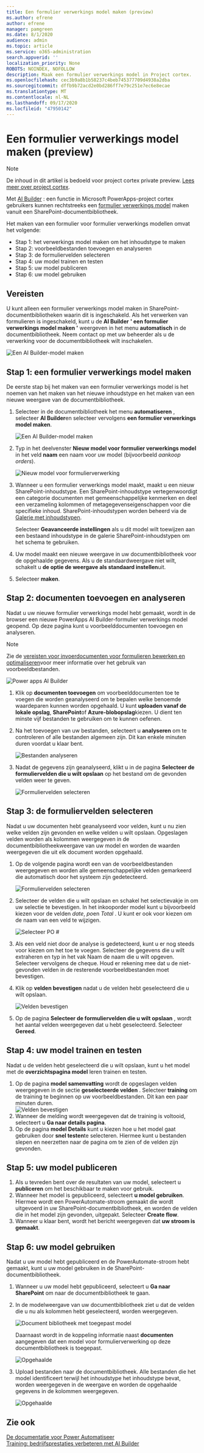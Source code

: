 ```yaml
---
title: Een formulier verwerkings model maken (preview)
ms.author: efrene
author: efrene
manager: pamgreen
ms.date: 8/1/2020
audience: admin
ms.topic: article
ms.service: o365-administration
search.appverid: ''
localization_priority: None
ROBOTS: NOINDEX, NOFOLLOW
description: Maak een formulier verwerkings model in Project cortex.
ms.openlocfilehash: cec3b9a8b1b58237c4beb745377709d4938a2dba
ms.sourcegitcommit: dffb9b72acd2e0bd286ff7e79c251e7ec6e8ecae
ms.translationtype: MT
ms.contentlocale: nl-NL
ms.lasthandoff: 09/17/2020
ms.locfileid: "47950142"
---
```

# <a name="create-a-form-processing-model-preview"></a>Een formulier verwerkings model maken (preview)

> [!Note] 
> De inhoud in dit artikel is bedoeld voor project cortex private preview. [Lees meer over project cortex](https://aka.ms/projectcortex).

Met [AI Builder](https://docs.microsoft.com/ai-builder/overview) : een functie in Microsoft PowerApps-project cortex gebruikers kunnen rechtstreeks een [formulier verwerkings model](form-processing-overview.md) maken vanuit een SharePoint-documentbibliotheek. 

Het maken van een formulier voor formulier verwerkings modellen omvat het volgende:
 - Stap 1: het verwerkings model maken om het inhoudstype te maken
 - Stap 2: voorbeeldbestanden toevoegen en analyseren
 - Stap 3: de formuliervelden selecteren
 - Stap 4: uw model trainen en testen
 - Stap 5: uw model publiceren
 - Stap 6: uw model gebruiken


## <a name="requirements"></a>Vereisten

U kunt alleen een formulier verwerkings model maken in SharePoint-documentbibliotheken waarin dit is ingeschakeld. Als het verwerken van formulieren is ingeschakeld, kunt u de **AI Builder** **' een formulier verwerkings model maken '** weergeven in het menu **automatisch** in de documentbibliotheek.  Neem contact op met uw beheerder als u de verwerking voor de documentbibliotheek wilt inschakelen.

 ![Een AI Builder-model maken](../media/content-understanding/create-ai-builder-model.png)</br>


## <a name="step-1-create-a-form-processing-model"></a>Stap 1: een formulier verwerkings model maken

De eerste stap bij het maken van een formulier verwerkings model is het noemen van het maken van het nieuwe inhoudstype en het maken van een nieuwe weergave van de documentbibliotheek.

1. Selecteer in de documentbibliotheek het menu **automatiseren** , selecteer **AI Builder**en selecteer vervolgens **een formulier verwerkings model maken**.

    ![Een AI Builder-model maken](../media/content-understanding/create-ai-builder-model.png)</br>
2. Typ in het deelvenster **Nieuw model voor formulier verwerkings model** in het veld  **naam** een naam voor uw model (bijvoorbeeld *aankoop orders*).

    ![Nieuw model voor formulierverwerking](../media/content-understanding/new-form-model.png)</br> 

3. Wanneer u een formulier verwerkings model maakt, maakt u een nieuw SharePoint-inhoudstype. Een SharePoint-inhoudstype vertegenwoordigt een categorie documenten met gemeenschappelijke kenmerken en deel een verzameling kolommen of metagegevenseigenschappen voor die specifieke inhoud. SharePoint-inhoudstypen worden beheerd via de [Galerie met inhoudstypen]().

    Selecteer **Geavanceerde instellingen** als u dit model wilt toewijzen aan een bestaand inhoudstype in de galerie SharePoint-inhoudstypen om het schema te gebruiken. 

4. Uw model maakt een nieuwe weergave in uw documentbibliotheek voor de opgehaalde gegevens. Als u de standaardweergave niet wilt, schakelt u **de optie de weergave als standaard instellen**uit.
5. Selecteer **maken**.


## <a name="step-2-add-and-analyze-documents"></a>Stap 2: documenten toevoegen en analyseren

Nadat u uw nieuwe formulier verwerkings model hebt gemaakt, wordt in de browser een nieuwe PowerApps AI Builder-formulier verwerkings model geopend. Op deze pagina kunt u voorbeelddocumenten toevoegen en analyseren. </br>

> [!Note]
> Zie de [vereisten voor invoerdocumenten voor formulieren bewerken en optimaliseren](https://docs.microsoft.com/ai-builder/form-processing-model-requirements)voor meer informatie over het gebruik van voorbeeldbestanden. 

   ![Power apps AI Builder](../media/content-understanding/powerapps.png)</br> 
 

1. Klik op **documenten toevoegen** om voorbeelddocumenten toe te voegen die worden geanalyseerd om te bepalen welke benoemde waardeparen kunnen worden opgehaald. U kunt **uploaden vanaf de lokale opslag**, **SharePoint**of **Azure-blobopslag**kiezen. U dient ten minste vijf bestanden te gebruiken om te kunnen oefenen.
2. Na het toevoegen van uw bestanden, selecteert u **analyseren** om te controleren of alle bestanden algemeen zijn. Dit kan enkele minuten duren voordat u klaar bent.</br> 
 
    ![Bestanden analyseren](../media/content-understanding/analyze.png)</br> 

3. Nadat de gegevens zijn geanalyseerd, klikt u in de pagina **Selecteer de formuliervelden die u wilt opslaan** op het bestand om de gevonden velden weer te geven.</br>

    ![Formuliervelden selecteren](../media/content-understanding/select-form-fields.png)</br> 

## <a name="step-3-select-your-form-fields"></a>Stap 3: de formuliervelden selecteren

Nadat u uw documenten hebt geanalyseerd voor velden, kunt u nu zien welke velden zijn gevonden en welke velden u wilt opslaan. Opgeslagen velden worden als kolommen weergegeven in de documentbibliotheekweergave van uw model en worden de waarden weergegeven die uit elk document worden opgehaald.

1. Op de volgende pagina wordt een van de voorbeeldbestanden weergegeven en worden alle gemeenschappelijke velden gemarkeerd die automatisch door het systeem zijn gedetecteerd. </br>

    ![Formuliervelden selecteren](../media/content-understanding/select-fields-page.png)</br> 

2. Selecteer de velden die u wilt opslaan en schakel het selectievakje in om uw selectie te bevestigen. In het inkooporder model kunt u bijvoorbeeld kiezen voor de velden *date*, *po*en *Total* .  U kunt er ook voor kiezen om de naam van een veld te wijzigen. </br>

    ![Selecteer PO #](../media/content-understanding/po.png)</br> 

3. Als een veld niet door de analyse is gedetecteerd, kunt u er nog steeds voor kiezen om het toe te voegen. Selecteer de gegevens die u wilt extraheren en typ in het vak Naam de naam die u wilt opgeven. Selecteer vervolgens de cheque. Houd er rekening mee dat u de niet-gevonden velden in de resterende voorbeeldbestanden moet bevestigen.
4. Klik op **velden bevestigen** nadat u de velden hebt geselecteerd die u wilt opslaan. </br>
 
    ![Velden bevestigen](../media/content-understanding/confirm-fields.png)</br> 
 
5. Op de pagina **Selecteer de formuliervelden die u wilt opslaan** , wordt het aantal velden weergegeven dat u hebt geselecteerd. Selecteer **Gereed**.

## <a name="step-4-train-and-test-your-model"></a>Stap 4: uw model trainen en testen

Nadat u de velden hebt geselecteerd die u wilt opslaan, kunt u het model met de **overzichtspagina model** leren trainen en testen.

1. Op de pagina **model samenvatting** wordt de opgeslagen velden weergegeven in de sectie **geselecteerde velden** . Selecteer **training** om de training te beginnen op uw voorbeeldbestanden. Dit kan een paar minuten duren.</br>
    ![Velden bevestigen](../media/content-understanding/select-fields-train.png)</br> 
2. Wanneer de melding wordt weergegeven dat de training is voltooid, selecteert u **Ga naar details pagina**. 
3. Op de pagina **model Details** kunt u kiezen hoe u het model gaat gebruiken door **snel testen**te selecteren. Hiermee kunt u bestanden slepen en neerzetten naar de pagina om te zien of de velden zijn gevonden.

## <a name="step-5-publish-your-model"></a>Stap 5: uw model publiceren



1. Als u tevreden bent over de resultaten van uw model, selecteert u **publiceren** om het beschikbaar te maken voor gebruik.
2. Wanneer het model is gepubliceerd, selecteert **u model gebruiken**. Hiermee wordt een PowerAutomate-stroom gemaakt die wordt uitgevoerd in uw SharePoint-documentbibliotheek, en worden de velden die in het model zijn gevonden, uitgepakt. Selecteer **Create flow**.  
3. Wanneer u klaar bent, wordt het bericht weergegeven dat **uw stroom is gemaakt**.
 
 
## <a name="step-6-use-your-model"></a>Stap 6: uw model gebruiken

Nadat u uw model hebt gepubliceerd en de PowerAutomate-stroom hebt gemaakt, kunt u uw model gebruiken in de SharePoint-documentbibliotheek.

1. Wanneer u uw model hebt gepubliceerd, selecteert u **Ga naar SharePoint** om naar de documentbibliotheek te gaan.
2. In de modelweergave van uw documentbibliotheek ziet u dat de velden die u nu als kolommen hebt geselecteerd, worden weergegeven.</br>

    ![Document bibliotheek met toegepast model](../media/content-understanding/doc-lib-view.png)</br> 

    Daarnaast wordt in de koppeling informatie naast **documenten** aangegeven dat een model voor formulierverwerking op deze documentbibliotheek is toegepast.

    ![Opgehaalde](../media/content-understanding/info-button.png)</br>  

3. Upload bestanden naar de documentbibliotheek. Alle bestanden die het model identificeert terwijl het inhoudstype het inhoudstype bevat, worden weergegeven in de weergave en worden de opgehaalde gegevens in de kolommen weergegeven.</br>

    ![Opgehaalde](../media/content-understanding/doc-lib-done.png)</br>  



## <a name="see-also"></a>Zie ook
  
[De documentatie voor Power Automatiseer](https://docs.microsoft.com/power-automate/)</br>
[Training: bedrijfsprestaties verbeteren met AI Builder](https://docs.microsoft.com/learn/paths/improve-business-performance-ai-builder/?source=learn)</br>





